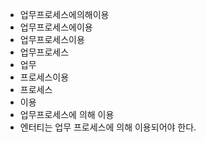 - 업무프로세스에의해이용
- 업무프로세스에이용
- 업무프로세스이용
- 업무프로세스
- 업무
- 프로세스이용
- 프로세스
- 이용
- 업무프로세스에 의해 이용
- 엔터티는 업무 프로세스에 의해 이용되어야 한다.